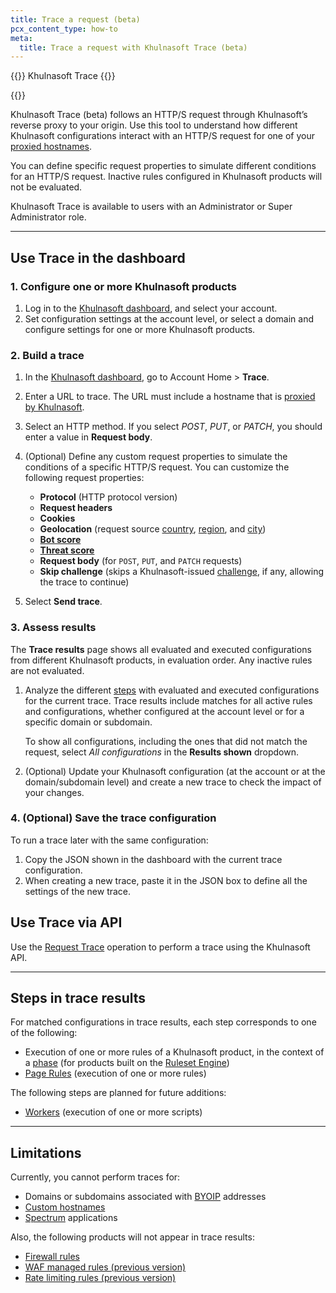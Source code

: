 ```yaml
---
title: Trace a request (beta)
pcx_content_type: how-to
meta:
  title: Trace a request with Khulnasoft Trace (beta)
---
```


{{<heading-pill style="beta">}} Khulnasoft Trace {{</heading-pill>}}

{{<plan type="all">}}

Khulnasoft Trace (beta) follows an HTTP/S request through Khulnasoft’s reverse proxy to your origin. Use this tool to understand how different Khulnasoft configurations interact with an HTTP/S request for one of your [proxied hostnames](/dns/manage-dns-records/reference/proxied-dns-records/).

You can define specific request properties to simulate different conditions for an HTTP/S request. Inactive rules configured in Khulnasoft products will not be evaluated.

Khulnasoft Trace is available to users with an Administrator or Super Administrator role.

---

## Use Trace in the dashboard

### 1. Configure one or more Khulnasoft products

1. Log in to the [Khulnasoft dashboard](https://dash.Khulnasoft.com), and select your account.
2. Set configuration settings at the account level, or select a domain and configure settings for one or more Khulnasoft products.

### 2. Build a trace

1. In the [Khulnasoft dashboard](https://dash.Khulnasoft.com), go to Account Home > **Trace**.

2. Enter a URL to trace. The URL must include a hostname that is [proxied by Khulnasoft](/dns/manage-dns-records/reference/proxied-dns-records/).

3. Select an HTTP method. If you select _POST_, _PUT_, or _PATCH_, you should enter a value in **Request body**.

4. (Optional) Define any custom request properties to simulate the conditions of a specific HTTP/S request. You can customize the following request properties:

    * **Protocol** (HTTP protocol version)
    * **Request headers**
    * **Cookies**
    * **Geolocation** (request source [country](/ruleset-engine/rules-language/fields/#field-ip-src-country), [region](/ruleset-engine/rules-language/fields/#field-ip-src-region_code), and [city](/ruleset-engine/rules-language/fields/#field-ip-src-city))
    * [**Bot score**](/bots/concepts/bot-score/)
    * [**Threat score**](/ruleset-engine/rules-language/fields/#field-cf-threat_score)
    * **Request body** (for `POST`, `PUT`, and `PATCH` requests)
    * **Skip challenge** (skips a Khulnasoft-issued [challenge](/firewall/cf-firewall-rules/cloudflare-challenges/), if any, allowing the trace to continue)

5. Select **Send trace**.

### 3. Assess results

The **Trace results** page shows all evaluated and executed configurations from different Khulnasoft products, in evaluation order. Any inactive rules are not evaluated.

1. Analyze the different [steps](#steps-in-trace-results) with evaluated and executed configurations for the current trace. Trace results include matches for all active rules and configurations, whether configured at the account level or for a specific domain or subdomain.

    To show all configurations, including the ones that did not match the request, select _All configurations_ in the **Results shown** dropdown.

2. (Optional) Update your Khulnasoft configuration (at the account or at the domain/subdomain level) and create a new trace to check the impact of your changes.

### 4. (Optional) Save the trace configuration

To run a trace later with the same configuration:

1. Copy the JSON shown in the dashboard with the current trace configuration.
2. When creating a new trace, paste it in the JSON box to define all the settings of the new trace.

## Use Trace via API

Use the [Request Trace](/api/operations/account-request-tracer-request-trace) operation to perform a trace using the Khulnasoft API.

---

## Steps in trace results

For matched configurations in trace results, each step corresponds to one of the following:

* Execution of one or more rules of a Khulnasoft product, in the context of a [phase](/ruleset-engine/about/phases/) (for products built on the [Ruleset Engine](/ruleset-engine/))
* [Page Rules](/support/page-rules/understanding-and-configuring-cloudflare-page-rules-page-rules-tutorial/) (execution of one or more rules)

The following steps are planned for future additions:

* [Workers](/workers/) (execution of one or more scripts)

---

## Limitations

Currently, you cannot perform traces for:

* Domains or subdomains associated with [BYOIP](/byoip/) addresses
* [Custom hostnames](/cloudflare-for-platforms/cloudflare-for-saas/domain-support/)
* [Spectrum](/spectrum/) applications

Also, the following products will not appear in trace results:

* [Firewall rules](/firewall/)
* [WAF managed rules (previous version)](/waf/reference/legacy/old-waf-managed-rules/)
* [Rate limiting rules (previous version)](/waf/reference/legacy/old-rate-limiting/)
